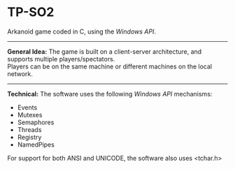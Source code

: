# TP-SO2
Arkanoid game coded in C, using the <i>Windows API</i>.<br>
<hr>
<b>General Idea:</b>
The game is built on a client-server architecture, and supports multiple players/spectators.<br>
Players can be on the same machine or different machines on the local network.
<hr>
<b>Technical:</b>
The software uses the following <i>Windows API</i> mechanisms:
<ul>
  <li>Events</li>
  <li>Mutexes</li>
  <li>Semaphores</li>
  <li>Threads</li>
  <li>Registry</li>
  <li>NamedPipes</li>
</ul>
For support for both ANSI and UNICODE, the software also uses 	&lt;tchar.h&gt;
